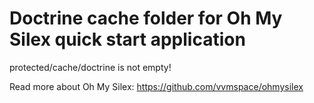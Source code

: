 # Doctrine cache folder for Oh My Silex quick start application

protected/cache/doctrine is not empty!

Read more about Oh My Silex: https://github.com/vvmspace/ohmysilex